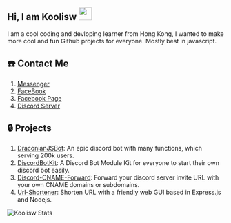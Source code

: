## Hi, I am Koolisw <img src="img.koolisw.tk/assets/366AC744-A6F9-4653-B771-C715645A0C1C.gif" width="30px">
I am a cool coding and devloping learner from Hong Kong, I wanted to make more cool and fun Github projects for everyone. Mostly best in javascript.

## :telephone: Contact Me

1. [Messenger](https://m.me/realkoolisw)
2. [FaceBook](https://www.facebook.com/realkoolisw)
3. [Facebook Page](https://www.facebook.com/koolisw/)
4. [Discord Server](https://discord.koolisw.tk/)

## :lock: Projects

1. [DraconianJSBot](https://github.com/RealKoolisw/DraconianJSBot): An epic discord bot with many functions, which serving 200k users.
2. [DiscordBotKit](https://github.com/RealKoolisw/DiscordBotKit): A Discord Bot Module Kit for everyone to start their own discord bot easily.
3. [Discord-CNAME-Forward](https://github.com/RealKoolisw/discord-server-forward-url): Forward your discord server invite URL with your own CNAME domains or subdomains.
4. [Url-Shortener](https://github.com/RealKoolisw/shortenurl-web): Shorten URL with a friendly web GUI based in Express.js and Nodejs.

![Koolisw Stats](https://github-readme-stats-two-zeta.vercel.app/api?username=realkoolisw&bg_color=30,e96443,904e95&title_color=fff&text_color=fff)

<!--
**RealKoolisw/RealKoolisw** is a ✨ _special_ ✨ repository because its `README.md` (this file) appears on your GitHub profile.

Here are some ideas to get you started:

- 🔭 I’m currently working on ...
- 🌱 I’m currently learning ...
- 👯 I’m looking to collaborate on ...
- 🤔 I’m looking for help with ...
- 💬 Ask me about ...
- 📫 How to reach me: ...
- 😄 Pronouns: ...
- ⚡ Fun fact: ...
-->
